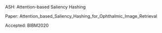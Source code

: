 ASH: Attention-based Saliency Hashing

Paper: Attention_based_Saliency_Hashing_for_Ophthalmic_Image_Retrieval

Accepted: BIBM2020
